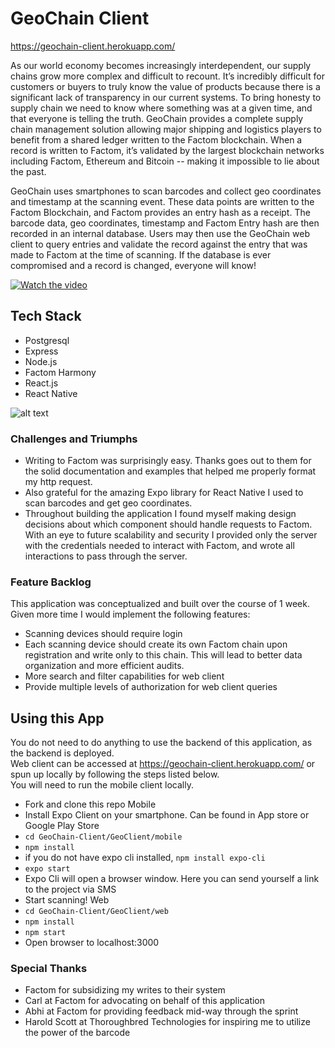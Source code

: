 # GeoChain Client
https://geochain-client.herokuapp.com/

As our world economy becomes increasingly interdependent, our supply chains grow more complex and difficult to recount. It’s incredibly difficult for customers or buyers to truly know the value of products because there is a significant lack of transparency in our current systems. To bring honesty to supply chain we need to know where something was at a given time, and that everyone is telling the truth. GeoChain provides a complete supply chain management solution allowing major shipping and logistics players to benefit from a shared ledger written to the Factom blockchain. When a record is written to Factom, it’s validated by the largest blockchain networks including Factom, Ethereum and Bitcoin -- making it impossible to lie about the past. 

GeoChain uses smartphones to scan barcodes and collect geo coordinates and timestamp at the scanning event. These data points are written to the Factom Blockchain, and Factom provides an entry hash as a receipt. The barcode data, geo coordinates, timestamp and Factom Entry hash are then recorded in an internal database. Users may then use the GeoChain web client to query entries and validate the record against the entry that was made to Factom at the time of scanning. If the database is ever compromised and a record is changed, everyone will know!
 
 [![Watch the video](http://i3.ytimg.com/vi/Pi_Cp8cBjpM/hqdefault.jpg)](https://youtu.be/Pi_Cp8cBjpM)

## Tech Stack
* Postgresql
* Express
* Node.js
* Factom Harmony
* React.js
* React Native

![alt text](https://github.com/cscottrun/GeoChain-Server/blob/master/diagram.jpg)

### Challenges and Triumphs  
* Writing to Factom was surprisingly easy. Thanks goes out to them for the solid documentation and examples that helped me properly format my http request. 
* Also grateful for the amazing Expo library for React Native I used to scan barcodes and get geo coordinates.
* Throughout building the application I found myself making design decisions about which component should handle requests to Factom. With an eye to future scalability and security I provided only the server with the credentials needed to interact with Factom, and wrote all interactions to pass through the server.

### Feature Backlog
This application was conceptualized and built over the course of 1 week. Given more time I would implement the following features: 
* Scanning devices should require login 
* Each scanning device should create its own Factom chain upon registration and write only to this chain. This will lead to better data organization and more efficient audits.
* More search and filter capabilities for web client
* Provide multiple levels of authorization for web client queries

## Using this App
You do not need to do anything to use the backend of this application, as the backend is deployed.  <br />
Web client can be accessed at https://geochain-client.herokuapp.com/ or spun up locally by following the steps listed below. <br />
You will need to run the mobile client locally.
* Fork and clone this repo
Mobile
* Install Expo Client on your smartphone. Can be found in App store or Google Play Store
* `cd GeoChain-Client/GeoClient/mobile`
* `npm install`
* if you do not have expo cli installed, `npm install expo-cli`
* `expo start`
* Expo Cli will open a browser window. Here you can send yourself a link to the project via SMS
* Start scanning!
Web
* `cd GeoChain-Client/GeoClient/web`
* `npm install`
* `npm start`
* Open browser to localhost:3000

### Special Thanks
* Factom for subsidizing my writes to their system
* Carl at Factom for advocating on behalf of this application
* Abhi at Factom for providing feedback mid-way through the sprint
* Harold Scott at Thoroughbred Technologies for inspiring me to utilize the power of the barcode


